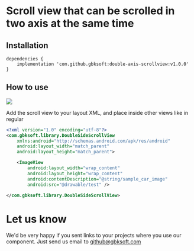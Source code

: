 # Scroll view that can be scrolled in two axis at the same time

## Installation
```
dependencies {
    implementation 'com.github.gbksoft:double-axis-scrollview:v1.0.0'
}
```
## How to use
![](img/output.gif)

Add the scroll view to your layout XML, and place inside other views like in regular

```xml
<?xml version="1.0" encoding="utf-8"?>
<com.gbksoft.library.DoubleSideScrollView
    xmlns:android="http://schemas.android.com/apk/res/android"
    android:layout_width="match_parent"
    android:layout_height="match_parent">

    <ImageView
        android:layout_width="wrap_content"
        android:layout_height="wrap_content"
        android:contentDescription="@string/sample_car_image"
        android:src="@drawable/test" />

</com.gbksoft.library.DoubleSideScrollView>
```

# Let us know
We'd be very happy if you sent links to your projects where you use our component. Just send us email to [github@gbksoft.com](mailto:github@gbksoft.com)
